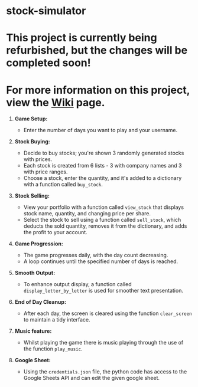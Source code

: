 # stock-simulator

# This project is currently being refurbished, but the changes will be completed soon! 
# For more information on this project, view the [Wiki](https://github.com/goblin101-co/stock-simulator/wiki) page.

1. **Game Setup:**
   - Enter the number of days you want to play and your username.

2. **Stock Buying:**
   - Decide to buy stocks; you're shown 3 randomly generated stocks with prices.
   - Each stock is created from 6 lists - 3 with company names and 3 with price ranges.
   - Choose a stock, enter the quantity, and it's added to a dictionary with a function called `buy_stock`.

3. **Stock Selling:**
   - View your portfolio with a function called `view_stock` that displays stock name, quantity, and changing price per share.
   - Select the stock to sell using a function called `sell_stock`, which deducts the sold quantity, removes it from the dictionary, and adds the profit to your account.

4. **Game Progression:**
   - The game progresses daily, with the day count decreasing.
   - A loop continues until the specified number of days is reached.

5. **Smooth Output:**
   - To enhance output display, a function called `display_letter_by_letter` is used for smoother text presentation.

6. **End of Day Cleanup:**
   - After each day, the screen is cleared using the function `clear_screen` to maintain a tidy interface.
7. **Music feature:**
   - Whilst playing the game there is music playing through the use of the function `play_music`.
8. **Google Sheet:**
   - Using the `credentials.json` file, the python code has access to the Google Sheets API and can edit the given google sheet.
